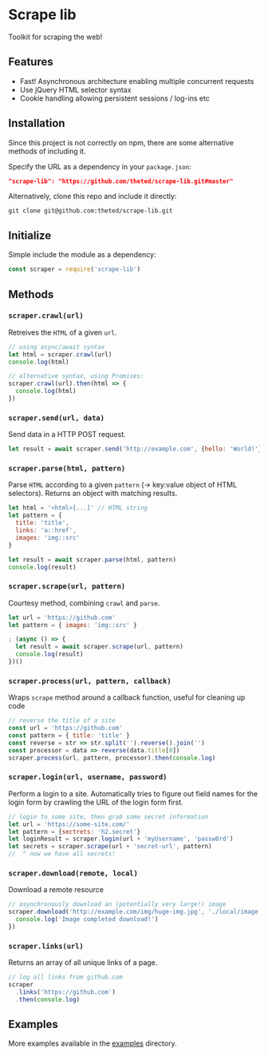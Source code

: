 # Scrape lib
Toolkit for scraping the web!


## Features
- Fast! Asynchronous architecture enabling multiple concurrent requests
- Use jQuery HTML selector syntax
- Cookie handling allowing persistent sessions / log-ins etc


## Installation
Since this project is not correctly on npm, there are some alternative methods of including it.

Specify the URL as a dependency in your `package.json`:
```json
"scrape-lib": "https://github.com/theted/scrape-lib.git#master"
```

Alternatively, clone this repo and include it directly:
```
git clone git@github.com:theted/scrape-lib.git
```


## Initialize
Simple include the module as a dependency:
```js
const scraper = require('scrape-lib')
```


## Methods

### ```scraper.crawl(url)```
Retreives the `HTML` of a given `url`.

```js
// using async/await syntax
let html = scraper.crawl(url)
console.log(html)

// alternative syntax, using Promises:
scraper.crawl(url).then(html => {
  console.log(html)
})
```

### ```scraper.send(url, data)```
Send data in a HTTP POST request.

```js
let result = await scraper.send('http://example.com', {hello: 'World!'})
```

### ```scraper.parse(html, pattern)```
Parse `HTML` according to a given `pattern` (-> key:value object of HTML selectors). Returns an object with matching results.

```js
let html = '<html>[...]' // HTML string
let pattern = {
  title: 'title',
  links: 'a::href',
  images: 'img::src'
}

let result = await scraper.parse(html, pattern)
console.log(result)
```

### ```scraper.scrape(url, pattern)```
Courtesy method, combining `crawl` and `parse`.

```js
let url = 'https://github.com'
let pattern = { images: 'img::src' }

; (async () => {
  let result = await scraper.scrape(url, pattern)
  console.log(result)
})()
```


### ```scraper.process(url, pattern, callback)```
Wraps `scrape` method around a callback function, useful for cleaning up code

```js
// reverse the title of a site
const url = 'https://github.com'
const pattern = { title: 'title' }
const reverse = str => str.split('').reverse().join('')
const processor = data => reverse(data.title[0])
scraper.process(url, pattern, processor).then(console.log)
```


### ```scraper.login(url, username, password)```
Perform a login to a site. Automatically tries to figure out field names for the login form by crawling the URL of the login form first.

```js
// login to some site, then grab some secret information
let url = 'https://some-site.com/'
let pattern = {sectrets: 'h2.secret'}
let loginResult = scraper.login(url + 'myUsername', 'passw0rd')
let secrets = scraper.scrape(url + 'secret-url', pattern)
//  ^ now we have all secrets!
```

### ```scraper.download(remote, local)```
Download a remote resource
```js
// asynchronously download an (potentially very large!) image
scraper.download('http://example.com/img/huge-img.jpg', './local/image.jpg').then(path => {
  console.log('Image completed download!')
})
```

### ```scraper.links(url)```
Returns an array of all unique links of a page.
```js
// log all links from github.com
scraper
  .links('https://github.com')
  .then(console.log)
```


## Examples
More examples available in the [examples](examples/README.md) directory.
